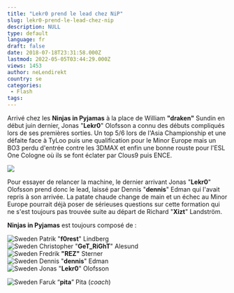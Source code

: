```yaml
---
title: "Lekr0 prend le lead chez NiP"
slug: lekr0-prend-le-lead-chez-nip
description: NULL
type: default
language: fr
draft: false
date: 2018-07-18T23:31:58.000Z
lastmod: 2022-05-05T03:44:29.000Z
views: 1453
author: neLendirekt
country: se
categories:
 - Flash
tags:
---
```

Arrivé chez les **Ninjas in Pyjamas** à la place de William **"draken"** Sundin en début juin dernier, Jonas "**Lekr0**" Olofsson a connu des débuts compliqués lors de ses premières sorties. Un top 5/6 lors de l'Asia Championship et une défaite face à TyLoo puis une qualification pour le Minor Europe mais un BO3 perdu d'entrée contre les 3DMAX et enfin une bonne rouste pour l'ESL One Cologne où ils se font éclater par Clous9 puis ENCE.

![](https://flickshot-ue.s3.eu-west-2.amazonaws.com/flickshot/article/5b4fcbd4ee6f8/images/yXcfqlx0g86K3kaez9dPNHwbjS2zZiLB8NPhFARZ.jpeg)

Pour essayer de relancer la machine, le dernier arrivant Jonas "**Lekr0**" Olofsson prend donc le lead, laissé par Dennis "**dennis**" Edman qui l'avait repris à son arrivée. La patate chaude change de main et un échec au Minor Europe pourrait déjà poser de sérieuses questions sur cette formation qui ne s'est toujours pas trouvée suite au départ de Richard "**Xizt**" Landström.

**Ninjas in Pyjamas** est toujours composé de :

![Sweden](/images/countries/se.svg)⁠ Patrik "**f0rest**" Lindberg  
![Sweden](/images/countries/se.svg)⁠ Christopher "**GeT\_RiGhT**" Alesund  
![Sweden](/images/countries/se.svg)⁠ Fredrik **"REZ"** Sterner  
![Sweden](/images/countries/se.svg)⁠ Dennis "**dennis**" Edman  
![Sweden](/images/countries/se.svg)⁠ Jonas "**Lekr0**" Olofsson  
  
![Sweden](/images/countries/se.svg)⁠ Faruk “**pita**” Pita (_coach_)
